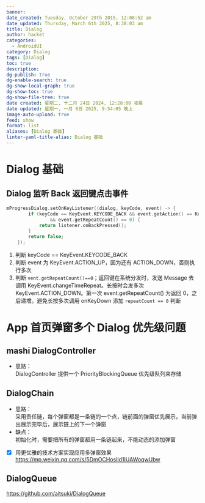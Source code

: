 ```yaml
---
banner: 
date_created: Tuesday, October 29th 2015, 12:08:52 am
date_updated: Thursday, March 6th 2025, 8:38:03 am
title: Dialog
author: hacket
categories:
  - AndroidUI
category: Dialog
tags: [Dialog]
toc: true
description: 
dg-publish: true
dg-enable-search: true
dg-show-local-graph: true
dg-show-toc: true
dg-show-file-tree: true
date created: 星期二, 十二月 24日 2024, 12:28:00 凌晨
date updated: 星期一, 一月 6日 2025, 9:54:05 晚上
image-auto-upload: true
feed: show
format: list
aliases: [Dialog 基础]
linter-yaml-title-alias: Dialog 基础
---
```


# Dialog 基础

## Dialog 监听 Back 返回键点击事件

```kotlin
mProgressDialog.setOnKeyListener((dialog, keyCode, event) -> {
        if (keyCode == KeyEvent.KEYCODE_BACK && event.getAction() == KeyEvent.ACTION_UP
                && event.getRepeatCount() == 0) {
            return listener.onBackPressed();
        }
        return false;
    });
```

1. 判断 keyCode == KeyEvent.KEYCODE_BACK
2. 判断 event 为 KeyEvent.ACTION_UP，因为还有 ACTION_DOWN，否则执行多次
3. 判断 `vent.getRepeatCount()==0`；返回键在系统分发时，发送 Message 去调用 KeyEvent.changeTimeRepeat。长按时会发多次 KeyEvent.ACTION_DOWN。第一次 event.getRepeatCount() 为返回 0，之后递增。避免长按多次调用 onKeyDown 添加 `repeatCount == 0` 判断

# App 首页弹窗多个 Dialog 优先级问题

## mashi DialogController

- 思路：<br />DialogController 提供一个 PriorityBlockingQueue 优先级队列来存储

## DialogChain

- 思路：<br />采用责任链，每个弹窗都是一条链的一个点，链前面的弹窗优先展示，当前弹出展示完毕后，展示链上的下一个弹窗
- 缺点：<br />初始化时，需要把所有的弹窗都用一条链起来，不能动态的添加弹窗
- [x] 用更优雅的技术方案实现应用多弹窗效果<br /><https://mp.weixin.qq.com/s/5DmOCHoslId1IUAWoqwUbw>

## DialogQueue

<https://github.com/aitsuki/DialogQueue>
